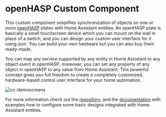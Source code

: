 # openHASP Custom Component

This custom component simplifies synchronization of objects on one or more [openHASP](https://www.openhasp.com/) plates with Home Assistant entities. An openHASP plate is basically a small touchscreen device which you can mount on the wall in place of a switch, and you can design your custom user interface for it using json. You can build your own hardware but you can also buy them ready-made.

You can map any service supported by any entity in Home Assistant to any object event in openHASP, moreover, you can set any property of any object in openHASP to any value from Home Assistant. This powerful concept gives you full freedom to create a completely customized, hardware-based control user interface for your home automation.

![cc-demoscreens](https://user-images.githubusercontent.com/1550668/126154224-11aab55f-8a20-4069-91de-b619ee54f851.png)

For more information check out the [repository](https://github.com/HASwitchPlate/openHASP-custom-component), and the [documentation](https://www.openhasp.com/) with examples how to configure some basic designs integrated with Home Assistant entities.

